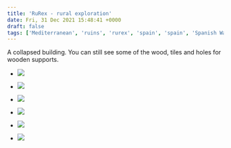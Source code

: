```yaml
---
title: 'RuRex - rural exploration'
date: Fri, 31 Dec 2021 15:48:41 +0000
draft: false
tags: ['Mediterranean', 'ruins', 'rurex', 'spain', 'spain', 'Spanish Walks']
---
```


A collapsed building. You can still see some of the wood, tiles and holes for wooden supports.

*   ![](https://www.main-vision.com/richard/blog/wp-content/uploads/2021/12/img_8878-1-scaled.jpg)
    
*   ![](https://www.main-vision.com/richard/blog/wp-content/uploads/2021/12/img_8880-scaled.jpg)
    
*   ![](https://www.main-vision.com/richard/blog/wp-content/uploads/2021/12/img_8875-scaled.jpg)
    
*   ![](https://www.main-vision.com/richard/blog/wp-content/uploads/2021/12/img_8874-1-scaled.jpg)
    
*   ![](https://www.main-vision.com/richard/blog/wp-content/uploads/2021/12/img_8874-scaled.jpg)
    
*   ![](https://www.main-vision.com/richard/blog/wp-content/uploads/2021/12/img_8877-1-scaled.jpg)